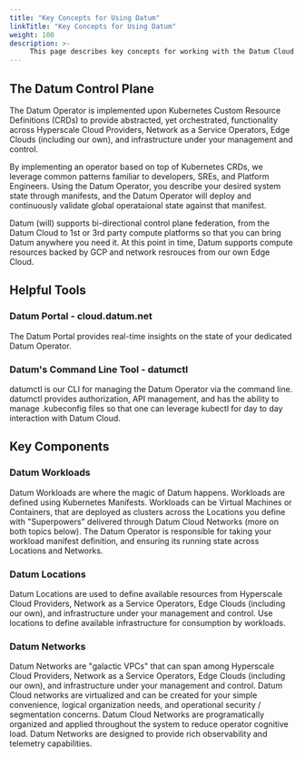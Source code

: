 ```yaml
---
title: "Key Concepts for Using Datum"
linkTitle: "Key Concepts for Using Datum"
weight: 100
description: >-
     This page describes key concepts for working with the Datum Cloud.
---
```


## The Datum Control Plane

The Datum Operator is implemented upon Kubernetes Custom Resource Definitions (CRDs) to provide abstracted, yet orchestrated, functionality across Hyperscale Cloud Providers, Network as a Service Operators, Edge Clouds (including our own), and infrastructure under your management and control.

By implementing an operator based on top of Kubernetes CRDs, we leverage common patterns familiar to developers, SREs, and Platform Engineers. Using the Datum Operator, you describe your desired system state through manifests, and the Datum Operator will deploy and continuously validate global operataional state against that manifest.

Datum (will) supports bi-directional control plane federation, from the Datum Cloud to 1st or 3rd party compute platforms so that you can bring Datum anywhere you need it. At this point in time, Datum supports compute resources backed by GCP and network resrouces from our own Edge Cloud.

## Helpful Tools

### Datum Portal - cloud.datum.net

The Datum Portal provides real-time insights on the state of your dedicated Datum Operator. 

### Datum's Command Line Tool - datumctl

datumctl is our CLI for managing the Datum Operator via the command line. datumctl provides authorization, API management, and has the ability to manage .kubeconfig files so that one can leverage kubectl for day to day interaction with Datum Cloud.

## Key Components

### Datum Workloads

Datum Workloads are where the magic of Datum happens. Workloads are defined using Kubernetes Manifests. Workloads can be Virtual Machines or Containers, that are deployed as clusters across the Locations you define with "Superpowers" delivered through Datum Cloud Networks (more on both topics below). The Datum Operator is responsible for taking your workload manifest definition, and ensuring its running state across Locations and Networks.

### Datum Locations

Datum Locations are used to define available resources from Hyperscale Cloud Providers, Network as a Service Operators, Edge Clouds (including our own), and infrastructure under your management and control. Use locations to define available infrastructure for consumption by workloads.

### Datum Networks

Datum Networks are "galactic VPCs" that can span among Hyperscale Cloud Providers, Network as a Service Operators, Edge Clouds (including our own), and infrastructure under your management and control. Datum Cloud networks are virtualized and can be created for your simple convenience, logical organization needs, and operational security / segmentation concerns. Datum Cloud Networks are programatically organized and applied throughout the system to reduce operator cognitive load. Datum Networks are designed to provide rich observability and telemetry capabilities.

